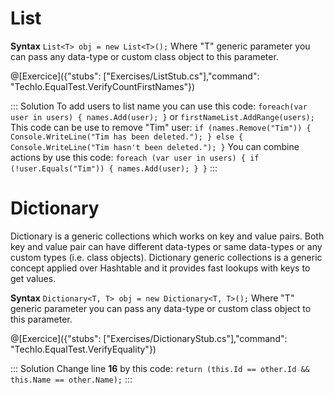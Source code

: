 # List

**Syntax**
`List<T> obj = new List<T>();`
Where "T" generic parameter you can pass any data-type or custom class object to this parameter.

@[Exercice]({"stubs": ["Exercises/ListStub.cs"],"command": "TechIo.EqualTest.VerifyCountFirstNames"})

::: Solution
To add users to list name you can use this code: 
`
            foreach(var user in users)
            {
                names.Add(user);
            }
`
or 
`
            firstNameList.AddRange(users);
`
This code can be use to remove "Tim" user: 
`
            if (names.Remove("Tim"))
            {
                Console.WriteLine("Tim has been deleted.");
            }
            else
            {
                Console.WriteLine("Tim hasn't been deleted.");
            }
`
You can combine actions by use this code:
             `
            foreach (var user in users)
            {
                if (!user.Equals("Tim"))
                {
                    names.Add(user);
                }
            }
`
:::

# Dictionary
   Dictionary is a generic collections which works on key and value pairs. Both key and value pair can have different data-types or same data-types or any custom types (i.e. class objects). Dictionary generic collections is a generic concept applied over Hashtable and it provides fast lookups with keys to get values.

**Syntax**
`Dictionary<T, T> obj = new Dictionary<T, T>();`
Where "T" generic parameter you can pass any data-type or custom class object to this parameter.

@[Exercice]({"stubs": ["Exercises/DictionaryStub.cs"],"command": "TechIo.EqualTest.VerifyEquality"})

::: Solution
Change line **16** by this code: `return (this.Id == other.Id && this.Name == other.Name);`
:::
